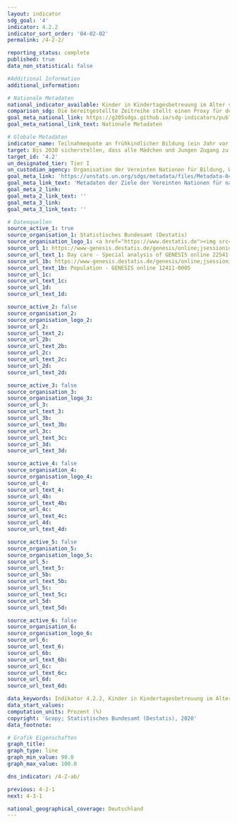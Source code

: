 ```yaml
---
layout: indicator
sdg_goal: '4'
indicator: 4.2.2
indicator_sort_order: '04-02-02'
permalink: /4-2-2/

reporting_status: complete
published: true
data_non_statistical: false

#Additional Information
additional_information: 

# Nationale Metadaten
national_indicator_available: Kinder in Kindertagesbetreuung im Alter von 5 Jahren
comparison_sdg: Die bereitgestellte Zeitreihe stellt einen Proxy für den Indikator dar
goal_meta_national_link: https://g205sdgs.github.io/sdg-indicators/public/MetaDe/4.2.2.pdf
goal_meta_national_link_text: Nationale Metadaten

# Globale Metadaten
indicator_name: Teilnahmequote an frühkindlicher Bildung (ein Jahr vor dem offiziellen Einschulungsalter), nach Geschlecht
target: Bis 2030 sicherstellen, dass alle Mädchen und Jungen Zugang zu hochwertiger frühkindlicher Erziehung, Betreuung und Vorschulbildung erhalten, damit sie auf die Grundschule vorbereitet sind
target_id: '4.2'
un_designated_tier: Tier I
un_custodian_agency: Organisation der Vereinten Nationen für Bildung, Wissenschaft und Kultur - Statistische Behörde (UNESCO-UIS)
goal_meta_link: 'https://unstats.un.org/sdgs/metadata/files/Metadata-04-02-02.pdf'
goal_meta_link_text: 'Metadaten der Ziele der Vereinten Nationen für nachhaltige Entwicklung'
goal_meta_2_link: 
goal_meta_2_link_text: ''
goal_meta_3_link: 
goal_meta_3_link_text: ''

# Datenquellen
source_active_1: true
source_organisation_1: Statistisches Bundesamt (Destatis)
source_organisation_logo_1: <a href="https://www.destatis.de"><img src="https://g205sdgs.github.io/sdg-indicators/public/logos/destatis.png" alt="Logo destatis" /></a>
source_url_1: https://www-genesis.destatis.de/genesis/online;jsessionid=7ECCA7697D857FFC2C5B08D23B17830A.tomcat_GO_2_2
source_url_text_1: Day care - Special analysis of GENESIS online 22541-0001 (age groups only)
source_url_1b: https://www-genesis.destatis.de/genesis/online;jsessionid=7ECCA7697D857FFC2C5B08D23B17830A.tomcat_GO_2_2
source_url_text_1b: Population - GENESIS online 12411-0005
source_url_1c: 
source_url_text_1c: 
source_url_1d: 
source_url_text_1d: 

source_active_2: false
source_organisation_2: 
source_organisation_logo_2: 
source_url_2: 
source_url_text_2: 
source_url_2b: 
source_url_text_2b: 
source_url_2c: 
source_url_text_2c: 
source_url_2d: 
source_url_text_2d: 

source_active_3: false
source_organisation_3: 
source_organisation_logo_3: 
source_url_3: 
source_url_text_3: 
source_url_3b: 
source_url_text_3b: 
source_url_3c: 
source_url_text_3c: 
source_url_3d: 
source_url_text_3d: 

source_active_4: false
source_organisation_4: 
source_organisation_logo_4: 
source_url_4: 
source_url_text_4: 
source_url_4b: 
source_url_text_4b: 
source_url_4c: 
source_url_text_4c: 
source_url_4d: 
source_url_text_4d: 

source_active_5: false
source_organisation_5: 
source_organisation_logo_5: 
source_url_5: 
source_url_text_5: 
source_url_5b: 
source_url_text_5b: 
source_url_5c: 
source_url_text_5c: 
source_url_5d: 
source_url_text_5d: 

source_active_6: false
source_organisation_6: 
source_organisation_logo_6: 
source_url_6: 
source_url_text_6: 
source_url_6b: 
source_url_text_6b: 
source_url_6c: 
source_url_text_6c: 
source_url_6d: 
source_url_text_6d: 

data_keywords: Indikator 4.2.2, Kinder in Kindertagesbetreuung im Alter von 5 Jahren, Organisation der Vereinten Nationen für Bildung Wissenschaft und Kultur - Statistische Behörde (UNESCO-UIS)
data_start_values:
computation_units: Prozent (%)
copyright: '&copy; Statistisches Bundesamt (Destatis), 2020'
data_footnote: 

# Grafik Eigenschaften
graph_title: 
graph_type: line
graph_min_value: 90.0
graph_max_value: 100.0

dns_indicator: /4-2-ab/

previous: 4-2-1
next: 4-3-1

national_geographical_coverage: Deutschland
---
```


